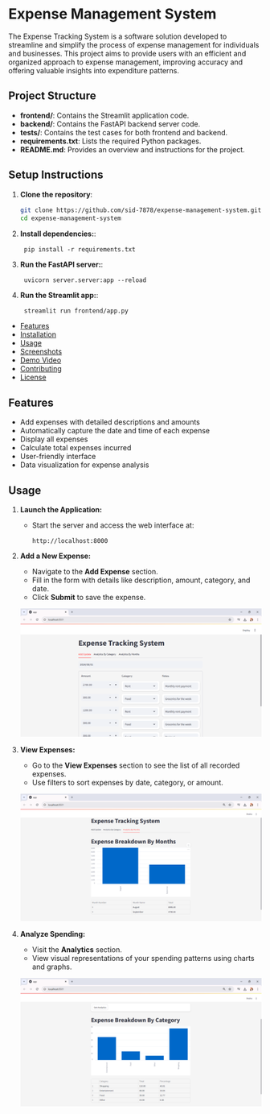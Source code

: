 # Expense Management System

The Expense Tracking System is a software solution developed to streamline and simplify the process of expense management for individuals and businesses. This project aims to provide users with an efficient and organized approach to expense management, improving accuracy and offering valuable insights into expenditure patterns.


## Project Structure

- **frontend/**: Contains the Streamlit application code.
- **backend/**: Contains the FastAPI backend server code.
- **tests/**: Contains the test cases for both frontend and backend.
- **requirements.txt**: Lists the required Python packages.
- **README.md**: Provides an overview and instructions for the project.


## Setup Instructions

1. **Clone the repository**:
   ```bash
   git clone https://github.com/sid-7878/expense-management-system.git
   cd expense-management-system
   ```
1. **Install dependencies:**:   
   ```commandline
    pip install -r requirements.txt
   ```
1. **Run the FastAPI server:**:   
   ```commandline
    uvicorn server.server:app --reload
   ```
1. **Run the Streamlit app:**:   
   ```commandline
    streamlit run frontend/app.py
   ```
   
- [Features](#features)
- [Installation](#installation)
- [Usage](#usage)
- [Screenshots](#screenshots)
- [Demo Video](#demo-video)
- [Contributing](#contributing)
- [License](#license)


## Features

- Add expenses with detailed descriptions and amounts
- Automatically capture the date and time of each expense
- Display all expenses
- Calculate total expenses incurred
- User-friendly interface
- Data visualization for expense analysis

## Usage

1. **Launch the Application:**  
   - Start the server and access the web interface at:  
     ```
     http://localhost:8000
     ```

2. **Add a New Expense:**  
   - Navigate to the **Add Expense** section.  
   - Fill in the form with details like description, amount, category, and date.  
   - Click **Submit** to save the expense.  

   ![Add Expense](app_frontend.png)

3. **View Expenses:**  
   - Go to the **View Expenses** section to see the list of all recorded expenses.  
   - Use filters to sort expenses by date, category, or amount.  

   ![View Expenses](Category_Tab_UI.png)

4. **Analyze Spending:**  
   - Visit the **Analytics** section.  
   - View visual representations of your spending patterns using charts and graphs.  

   ![Analytics Dashboard](Months_Tab_UI.png)










